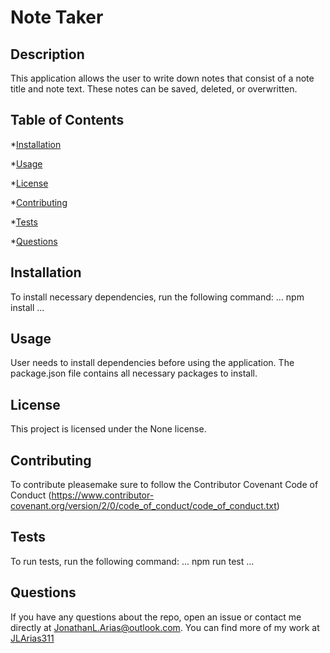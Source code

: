 
# Note Taker


## Description

This application allows the user to write down notes that consist of a note title and note text. These notes can be saved, deleted, or overwritten.

## Table of Contents

*[Installation](#installation)

*[Usage](#usage)

*[License](#license)

*[Contributing](#contributing)

*[Tests](#tests)

*[Questions](#questions)

## Installation

To install necessary dependencies, run the following command:
...
npm install
...

## Usage

User needs to install dependencies before using the application. The package.json file contains all necessary packages to install.

## License

This project is licensed under the None license.

## Contributing

To contribute pleasemake sure to follow the Contributor Covenant Code of Conduct (https://www.contributor-covenant.org/version/2/0/code_of_conduct/code_of_conduct.txt)

## Tests

To run tests, run the following command:
...
npm run test
...

## Questions

If you have any questions about the repo, open an issue or contact me directly at JonathanL.Arias@outlook.com.
You can find more of my work at [JLArias311](https://github.com/JLArias311)